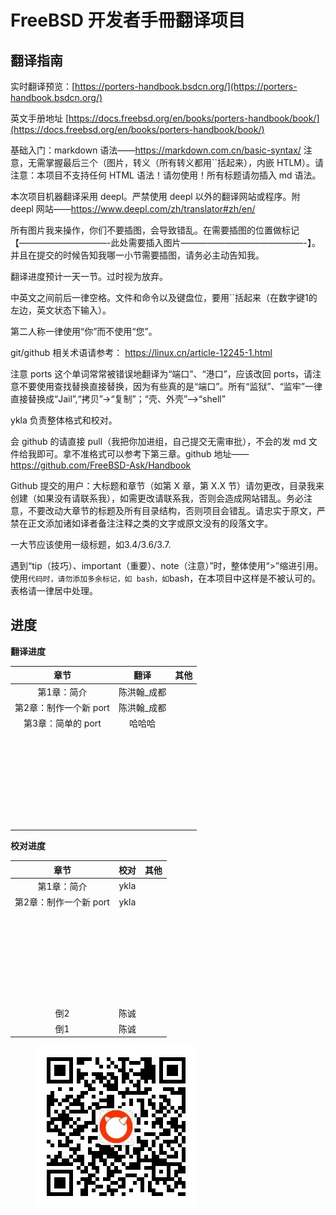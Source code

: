 # FreeBSD 开发者手冊翻译项目

## 翻译指南

实时翻译预览：[https://porters-handbook.bsdcn.org/](https://porters-handbook.bsdcn.org/)

英文手册地址 [https://docs.freebsd.org/en/books/porters-handbook/book/](https://docs.freebsd.org/en/books/porters-handbook/book/)

基础入门：markdown 语法——https://markdown.com.cn/basic-syntax/ 注意，无需掌握最后三个（图片，转义（所有转义都用\`\`括起来），内嵌 HTLM）。请注意：本项目不支持任何 HTML 语法！请勿使用！所有标题请勿插入 md 语法。

本次项目机器翻译采用 deepl。严禁使用 deepl 以外的翻译网站或程序。附 deepl 网站——https://www.deepl.com/zh/translator#zh/en/

所有图片我来操作，你们不要插图，会导致错乱。在需要插图的位置做标记【——————————-此处需要插入图片——————————————-】。并且在提交的时候告知我哪一小节需要插图，请务必主动告知我。

翻译进度预计一天一节。过时视为放弃。

中英文之间前后一律空格。文件和命令以及键盘位，要用\`\`括起来（在数字键1的左边，英文状态下输入）。

第二人称一律使用“你”而不使用“您”。

git/github 相关术语请参考： https://linux.cn/article-12245-1.html

注意 ports 这个单词常常被错误地翻译为“端口”、“港口”，应该改回 ports，请注意不要使用查找替换直接替换，因为有些真的是“端口”。所有“监狱”、“监牢”一律直接替换成“Jail”,“拷贝”->“复制”；“壳、外壳”——>“shell”

ykla 负责整体格式和校对。

会 github 的请直接 pull（我把你加进组，自己提交无需审批），不会的发 md 文件给我即可。拿不准格式可以参考下第三章。github 地址——https://github.com/FreeBSD-Ask/Handbook

Github 提交的用户：大标题和章节（如第 X 章，第 X.X 节）请勿更改，目录我来创建（如果没有请联系我），如需更改请联系我，否则会造成网站错乱。务必注意，不要改动大章节的标题及所有目录结构，否则项目会错乱。请忠实于原文，严禁在正文添加诸如译者备注注释之类的文字或原文没有的段落文字。

一大节应该使用一级标题，如3.4/3.6/3.7.

遇到“tip（技巧）、important（重要）、note（注意）”时，整体使用“>”缩进引用。使用`代码时，请勿添加多余标记，如 bash，如`bash，在本项目中这样是不被认可的。表格请一律居中处理。

## 进度

**翻译进度**

|       章节       |    翻译   |  其他 |
| :------------: | :-----: | :-: |
|     第1章：简介     | 陈洪翰\_成都 |     |
| 第2章：制作一个新 port | 陈洪翰\_成都 |     |
|  第3章：简单的 port  |   哈哈哈   |     |
|                |         |     |
|                |         |     |
|                |         |     |
|                |         |     |
|                |         |     |
|                |         |     |
|                |         |     |
|                |         |     |
|                |         |     |
|                |         |     |
|                |         |     |
|                |         |     |
|                |         |     |
|                |         |     |
|                |         |     |
|                |         |     |
|                |         |     |
|                |         |     |
|                |         |     |
|                |         |     |
|                |         |     |
|                |         |     |
|                |         |     |
|                |         |     |
|                |         |     |
|                |         |     |
|                |         |     |
|                |         |     |
|                |         |     |
|                |         |     |

**校对进度**

|       章节       |  校对  |  其他 |
| :------------: | :--: | :-: |
|     第1章：简介     | ykla |     |
| 第2章：制作一个新 port | ykla |     |
|                |      |     |
|                |      |     |
|                |      |     |
|                |      |     |
|                |      |     |
|                |      |     |
|                |      |     |
|                |      |     |
|                |      |     |
|                |      |     |
|                |      |     |
|                |      |     |
|                |      |     |
|                |      |     |
|                |      |     |
|                |      |     |
|                |      |     |
|                |      |     |
|                |      |     |
|                |      |     |
|                |      |     |
|                |      |     |
|                |      |     |
|                |      |     |
|                |      |     |
|                |      |     |
|                |      |     |
|                |      |     |
|                |      |     |
|       倒2       |  陈诚  |     |
|       倒1       |  陈诚  |     |



<figure><img src=".gitbook/assets/weixin.jpg" alt=""><figcaption></figcaption></figure>

